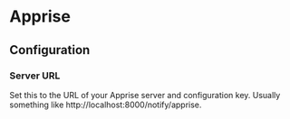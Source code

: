 # Apprise

## Configuration

### Server URL

Set this to the URL of your Apprise server and configuration key. Usually something like http://localhost:8000/notify/apprise.
